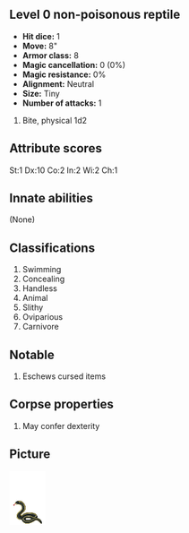 ## Level 0 non-poisonous reptile
- **Hit dice:** 1
- **Move:** 8"
- **Armor class:** 8
- **Magic cancellation:** 0 (0%)
- **Magic resistance:** 0%
- **Alignment:** Neutral
- **Size:** Tiny
- **Number of attacks:** 1
1. Bite, physical 1d2
## Attribute scores
St:1 Dx:10 Co:2 In:2 Wi:2 Ch:1
## Innate abilities
(None)
## Classifications
1. Swimming
2. Concealing
3. Handless
4. Animal
5. Slithy
6. Oviparious
7. Carnivore
## Notable
1. Eschews cursed items
## Corpse properties
1. May confer dexterity
## Picture
![Garter snake](https://github.com/hyvanmielenpelit/GnollHackTileSet/blob/main/Monsters/garter_snake/garter_snake.png)

